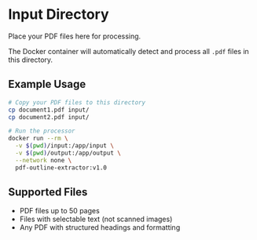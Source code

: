 # Input Directory

Place your PDF files here for processing.

The Docker container will automatically detect and process all `.pdf` files in this directory.

## Example Usage

```bash
# Copy your PDF files to this directory
cp document1.pdf input/
cp document2.pdf input/

# Run the processor
docker run --rm \
  -v $(pwd)/input:/app/input \
  -v $(pwd)/output:/app/output \
  --network none \
  pdf-outline-extractor:v1.0
```

## Supported Files

- PDF files up to 50 pages
- Files with selectable text (not scanned images)
- Any PDF with structured headings and formatting

